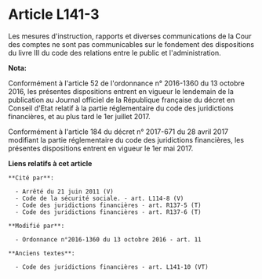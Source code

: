 # Article L141-3

Les mesures d'instruction, rapports et diverses communications de la Cour des comptes ne sont pas communicables sur le
fondement des dispositions du livre III du code des relations entre le public et l'administration.

**Nota:**

Conformément à l'article 52 de l'ordonnance n° 2016-1360 du 13 octobre 2016, les présentes dispositions entrent en vigueur le
lendemain de la publication au Journal officiel de la République française du décret en Conseil d'Etat relatif à la partie
réglementaire du code des juridictions financières, et au plus tard le 1er juillet 2017.

Conformément à l'article 184 du décret n° 2017-671 du 28 avril 2017 modifiant la partie réglementaire du code des
juridictions financières, les présentes dispositions entrent en vigueur le 1er mai 2017.

**Liens relatifs à cet article**

	**Cité par**:

	  - Arrêté du 21 juin 2011 (V)
	  - Code de la sécurité sociale. - art. L114-8 (V)
	  - Code des juridictions financières - art. R137-5 (T)
	  - Code des juridictions financières - art. R137-6 (T)

	**Modifié par**:

	  - Ordonnance n°2016-1360 du 13 octobre 2016 - art. 11

	**Anciens textes**:

	  - Code des juridictions financières - art. L141-10 (VT)
